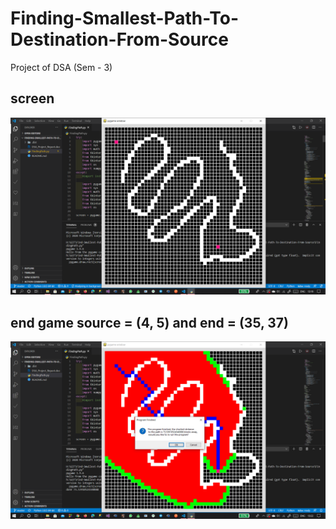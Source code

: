 # Finding-Smallest-Path-To-Destination-From-Source
Project of DSA (Sem - 3)

## screen

![alt text](https://github.com/DZ521111/Finding-Smallest-Path-To-Destination-From-Source/blob/main/screen.png?raw=true)

## end game source = (4, 5) and end = (35, 37)

![alt text](https://github.com/DZ521111/Finding-Smallest-Path-To-Destination-From-Source/blob/main/end.png?raw=true)
